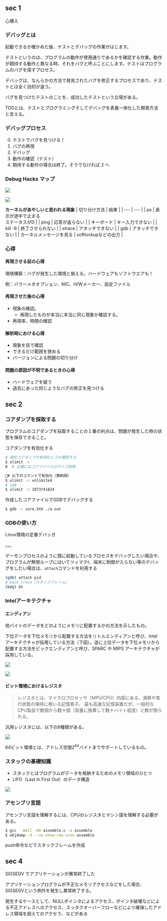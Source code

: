 ## sec 1
心構え

### デバッグとは
起動できるか確かめた後、テストとデバッグの作業がはじます。

テストというのは、プログラムの動作が使用通りであるかを確認する作業。動作が期待する動作と異なる時、それをバグと呼ぶことにします。テストはプログラムのバグを探すプロセス。

デバッグは、なんらかの方法で発見されたバグを修正するプロセスであり、テストとは全く目的が違う。

バグを見つけたテストのことを、成功したテストという立場がある。

TDDとは、テストとプログラミングそしてデバッグを表裏一体化した開発方法と言える。

### デバッグプロセス
0. テストでバグを見つける！
1. バグの再現
2. デバッグ
3. 動作の確認（テスト）
4. 期待する動作の場合は終了。そうでなければ 2 へ

### Debug Hacks マップ
![](./img/abnormal_int.png)

![](./img/not_end.png)

**カーネルがあやしいと思われる現象**
| 切り分け方法 | 結果 |
| --- | --- |
| ps | 表示が途中で止まる</br>ステータスがD |
| ping | 応答が返らない |
| キーボード | キー入力できない |
| kill -9 | 終了させられない |
| strace | アタッチできない |
| gdb | アタッチできない |
| カーネルメッセージを見る | softlockupなどの出力 |

### 心得

#### 再現させる前の心得
環境構築：バグが発生した環境と揃える。ハードウェアもソフトウエアも！

例：パラーメタオプション、NIC、H/Wメーカー、設定ファイル

#### 再現させた後の心得
- 現象の確認。
  - 再現したものが本当に本当に同じ現象か確認する。
- 再現率、時間の確認

#### 解析時における心得
- 現象を目で確認
- できるだけ範囲を狭める
- バージョンによる問題の切り分け

#### 問題の原因が不明であるときの心得
- ハードウェアを疑う
- 過去にあった同じようなバグの修正を見つける


## sec 2

### コアダンプを採取する
プログラムのコアダンプを採取することの１番の利点は、問題が発生した時の状態を保存できること。

コアダンプを有効化する

```sh
# 現在コアダンプが有効化どうか確認する
$ ulimit -c
0  # 正確にはコアファイルのサイズ制限

# 以下のコマンドで有効化（無制限）
$ ulimit -c unlimited
# 1GB
$ ulimit -c 1073741824
```

作成したコアファイルでGDBでデバッグする

```sh
$ gdb -c core.XXX ./a.out
```

### GDBの使い方
Linux環境の定番デバッガ

。。。

デーモンプロセスのように既に起動しているプロセスをデバッグしたい場合や、プログラムが無限ループにはいてツィマテt、端末に制御が入らない等のデバッグをしたい場合は、`attach`コマンドを利用する

```sh
(gdb) attach pid
# back trace（スタックフレーム）
(bdg) bt
```


### Intelアーキテクチャ

#### エンディアン
他バイトのデータをどのようにメモリに配置するかの方法を示したもの。

下位データを下位メモリから配置する方法をリトルエンディアンと呼び、Intel アーキテクチャが採用している方法（下図）。逆に上位データを下位メモリから配置する方法をビックエンディアンと呼び、SPARC や MIPS アーキテクチャが採用している。

![](./img/intel_arch.png)

![](./img/little.png)

#### ビット環境におけるレジスタ
> レジスタとは、マイクロプロセッサ（MPU/CPU）内部にある、演算や実行状態の保持に用いる記憶素子。 最も高速な記憶装置だが、一般的なCPU製品で数個から数十個（容量に換算して数十バイト程度）と数が限られる。

汎用レジスタには、以下の8種類がある。

![](./img/regi.png)

64ビット環境とは、アドレス空間$2^{64}$バイトまでサポートしているもの。


### スタックの基礎知識
- スタックとはプログラムがデータを格納するためのメモリ領域のひとつ
- LIFO（Last In First Out）のデータ構造

![](./img/stack.png)

### アセンブリ言語
アセンブリ言語を理解するには、CPUのレジスタとマシン語を理解する必要がある。

```sh
$ gcc  -Wall -O0 assemble.c -o assemble
$ objdump -d --no-show-raw-insn assemble
```

push命令などでスタックフレームを作成




## sec 4
SIGSEGV でアプリケーションが異常終了した

アプリケーションプログラムが不正なメモリアクセスなどをした場合、 SIGSEGVという例外を発生し異常終了する。

発生するケースとして、NULLポインタによるアクセス、ポインタ破壊などによる不正アドレスへのアクセス、スッタクオーバーフローなどにより確保したアドレス領域を超えてのアクセう、などがある






